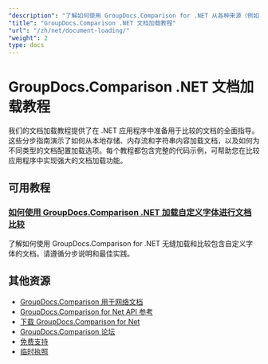 ```yaml
---
"description": "了解如何使用 GroupDocs.Comparison for .NET 从各种来源（例如文件路径、流和字符串）加载文档。"
"title": "GroupDocs.Comparison .NET 文档加载教程"
"url": "/zh/net/document-loading/"
"weight": 2
type: docs
---
```

# GroupDocs.Comparison .NET 文档加载教程

我们的文档加载教程提供了在 .NET 应用程序中准备用于比较的文档的全面指导。这些分步指南演示了如何从本地存储、内存流和字符串内容加载文档，以及如何为不同类型的文档配置加载选项。每个教程都包含完整的代码示例，可帮助您在比较应用程序中实现强大的文档加载功能。

## 可用教程

### [如何使用 GroupDocs.Comparison .NET 加载自定义字体进行文档比较](./load-custom-fonts-document-comparison-groupdocs-net/)
了解如何使用 GroupDocs.Comparison for .NET 无缝加载和比较包含自定义字体的文档。请遵循分步说明和最佳实践。

## 其他资源

- [GroupDocs.Comparison 用于网络文档](https://docs.groupdocs.com/comparison/net/)
- [GroupDocs.Comparison for Net API 参考](https://reference.groupdocs.com/comparison/net/)
- [下载 GroupDocs.Comparison for Net](https://releases.groupdocs.com/comparison/net/)
- [GroupDocs.Comparison 论坛](https://forum.groupdocs.com/c/comparison)
- [免费支持](https://forum.groupdocs.com/)
- [临时执照](https://purchase.groupdocs.com/temporary-license/)
